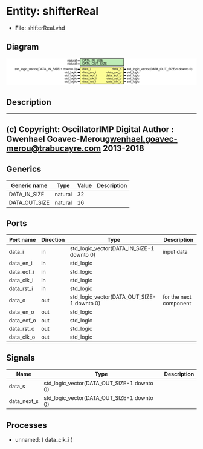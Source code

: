 # Entity: shifterReal

- **File**: shifterReal.vhd
## Diagram

![Diagram](shifterReal.svg "Diagram")
## Description

-------------------------------------------------------------------------
 (c) Copyright: OscillatorIMP Digital
 Author : Gwenhael Goavec-Merou<gwenhael.goavec-merou@trabucayre.com>
 2013-2018
-------------------------------------------------------------------------
## Generics

| Generic name  | Type    | Value | Description |
| ------------- | ------- | ----- | ----------- |
| DATA_IN_SIZE  | natural | 32    |             |
| DATA_OUT_SIZE | natural | 16    |             |
## Ports

| Port name  | Direction | Type                                       | Description            |
| ---------- | --------- | ------------------------------------------ | ---------------------- |
| data_i     | in        | std_logic_vector(DATA_IN_SIZE-1 downto 0)  | input data             |
| data_en_i  | in        | std_logic                                  |                        |
| data_eof_i | in        | std_logic                                  |                        |
| data_clk_i | in        | std_logic                                  |                        |
| data_rst_i | in        | std_logic                                  |                        |
| data_o     | out       | std_logic_vector(DATA_OUT_SIZE-1 downto 0) | for the next component |
| data_en_o  | out       | std_logic                                  |                        |
| data_eof_o | out       | std_logic                                  |                        |
| data_rst_o | out       | std_logic                                  |                        |
| data_clk_o | out       | std_logic                                  |                        |
## Signals

| Name         | Type                                       | Description |
| ------------ | ------------------------------------------ | ----------- |
| data_s       | std_logic_vector(DATA_OUT_SIZE-1 downto 0) |             |
|  data_next_s | std_logic_vector(DATA_OUT_SIZE-1 downto 0) |             |
## Processes
- unnamed: ( data_clk_i )
